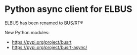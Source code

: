 # Python async client for ELBUS

ELBUS has been renamed to BUS/RT®

New Python modules:

* <https://pypi.org/project/busrt>
* <https://pypi.org/project/busrt-async/>

